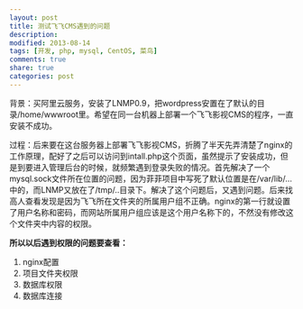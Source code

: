 ```yaml
---
layout: post
title: 测试飞飞CMS遇到的问题
description: 
modified: 2013-08-14
tags: [开发, php, mysql, CentOS, 菜鸟]
comments: true
share: true
categories: post
---
```


背景：买阿里云服务，安装了LNMP0.9，把wordpress安置在了默认的目录/home/wwwroot里。希望在同一台机器上部署一个飞飞影视CMS的程序，一直安装不成功。

过程：后来要在这台服务器上部署飞飞影视CMS，折腾了半天先弄清楚了nginx的工作原理，配好了之后可以访问到intall.php这个页面，虽然提示了安装成功，但是到要进入管理后台的时候，就频繁遇到登录失败的情况。首先解决了一个mysql.sock文件所在位置的问题，因为菲菲项目中写死了默认位置是在/var/lib/…中的，而LNMP又放在了/tmp/..目录下。解决了这个问题后，又遇到问题。后来找高人查看发现是因为飞飞所在文件夹的所属用户组不正确。nginx的第一行就设置了用户名称和密码，而网站所属用户组应该是这个用户名称下的，不然没有修改这个文件夹中内容的权限。

**所以以后遇到权限的问题要查看：**

1. nginx配置
2. 项目文件夹权限
3. 数据库权限
4. 数据库连接